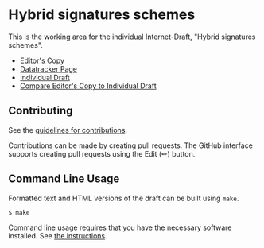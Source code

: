 # Hybrid signatures schemes

This is the working area for the individual Internet-Draft, "Hybrid signatures schemes".

* [Editor's Copy](https://dconnolly.github.io/draft-connolly-pquip-hybrid-signature-spectrums/#go.draft-connolly-pquip-hybrid-signature-spectrums.html)
* [Datatracker Page](https://datatracker.ietf.org/doc/draft-connolly-pquip-hybrid-signature-spectrums)
* [Individual Draft](https://datatracker.ietf.org/doc/html/draft-connolly-pquip-hybrid-signature-spectrums)
* [Compare Editor's Copy to Individual Draft](https://dconnolly.github.io/draft-connolly-pquip-hybrid-signature-spectrums/#go.draft-connolly-pquip-hybrid-signature-spectrums.diff)


## Contributing

See the
[guidelines for contributions](https://github.com/dconnolly/draft-connolly-pquip-hybrid-signature-spectrums/blob/main/CONTRIBUTING.md).

Contributions can be made by creating pull requests.
The GitHub interface supports creating pull requests using the Edit (✏) button.


## Command Line Usage

Formatted text and HTML versions of the draft can be built using `make`.

```sh
$ make
```

Command line usage requires that you have the necessary software installed.  See
[the instructions](https://github.com/martinthomson/i-d-template/blob/main/doc/SETUP.md).

